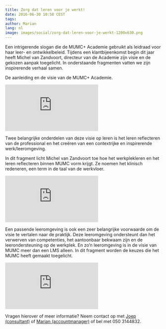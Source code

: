 ```yaml
---
title: Zorg dat leren voor je werkt!
date: 2016-06-30 10:58 CEST
tags:
author: Marian
lang: nl
image: images/social/zorg-dat-leren-voor-je-werkt-1200x630.png
---
```


Een intrigerende slogan die de MUMC+ Academie gebruikt als leidraad voor haar leer- en ontwikkelbeleid. Tijdens een klantbijeenkomst begin dit jaar heeft Michel van Zandvoort, directeur van de Academie zijn visie en de gekozen aanpak toegelicht. In onderstaande fragmenten vatten we zijn inspirerende verhaal samen.

De aanleiding en de visie van de MUMC+ Academie.

<iframe src="https://www.youtube.com/embed/9ZdnJv5IKdE?rel=0" frameborder="0" allowfullscreen></iframe>

Twee belangrijke onderdelen van deze visie op leren is het leren reflecteren van de professional en het creëren van een contextrijke en inspirerende werk/leeromgeving.

In dit fragment licht Michel van Zandvoort toe hoe het werkplekleren en het leren reflecteren  binnen MUMC vorm krijgt. Ze noemen het klinisch redeneren, een term in de taal van de werkvloer.

<iframe src="https://www.youtube.com/embed/Bfe9VqZseW8?rel=0" frameborder="0" allowfullscreen></iframe>

Een passende leeromgeving is ook een zeer belangrijke voorwaarde om de visie te vertalen naar de praktijk. Deze leeromgeving ondersteunt dan het verwerven van competenties, het aantoonbaar bekwaam zijn en de leerondersteuning op de werkplek. En zo’n leeromgeving is in de visie van MUMC meer dan een LMS alleen. In dit fragment worden de keuzes die het MUMC heeft gemaakt toegelicht.

<iframe src="https://www.youtube.com/embed/Ujuq0V31fn0?rel=0" frameborder="0" allowfullscreen></iframe>

Vragen hierover of meer informatie? Neem contact op met [Joep (consultant)](mailto:j.lenglet@defacto.nl) of [Marian (accountmanager)](mailto:m.joustra@defacto.nl) of bel met 050 3144832.
